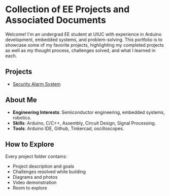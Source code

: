 # Collection of EE Projects and Associated Documents
Welcome! I'm an undergrad EE student at UIUC with experience in Arduino development, embedded systems, and problem-solving. This portfolio is to showcase some of my favorite projects, highlighting my completed projects as well as my thought process, challenges solved, and what I learned in each.  
## Projects
- [Security Alarm System](./security-alarm-system)

## About Me
- **Engineering Interests**: Semiconductor engineering, embedded systems, robotics.
- **Skills**: Arduino, C/C++, Assembly, Circuit Design, Signal Processing.
- **Tools**: Arduino IDE, Github, Tinkercad, oscilloscopes.

## How to Explore
Every project folder contains:
- Project description and goals
- Challenges resolved while building
- Diagrams and photos
- Video demonstration
- Room to explore
